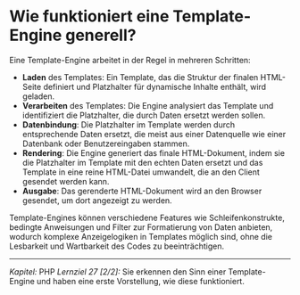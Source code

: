 # Wie funktioniert eine Template-Engine generell?

Eine Template-Engine arbeitet in der Regel in mehreren Schritten:
  - **Laden** des Templates: Ein Template, das die Struktur der finalen HTML-Seite definiert und Platzhalter für dynamische Inhalte enthält, wird geladen.
  - **Verarbeiten** des Templates: Die Engine analysiert das Template und identifiziert die Platzhalter, die durch Daten ersetzt werden sollen.
  - **Datenbindung**: Die Platzhalter im Template werden durch entsprechende Daten ersetzt, die meist aus einer Datenquelle wie einer Datenbank oder Benutzereingaben stammen.
  - **Rendering**: Die Engine generiert das finale HTML-Dokument, indem sie die Platzhalter im Template mit den echten Daten ersetzt und das Template in eine reine HTML-Datei umwandelt, die an den Client gesendet werden kann.
  - **Ausgabe**: Das gerenderte HTML-Dokument wird an den Browser gesendet, um dort angezeigt zu werden.

Template-Engines können verschiedene Features wie Schleifenkonstrukte, bedingte Anweisungen und Filter zur Formatierung von Daten anbieten, wodurch komplexe Anzeigelogiken in Templates möglich sind, ohne die Lesbarkeit und Wartbarkeit des Codes zu beeinträchtigen.

---

_Kapitel:_ PHP
_Lernziel 27 \[2/2\]:_ Sie erkennen den Sinn einer Template-Engine und haben eine erste Vorstellung, wie diese funktioniert.
